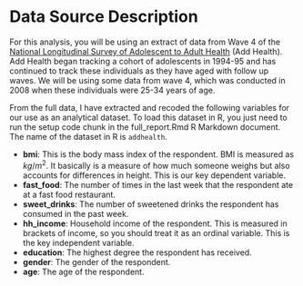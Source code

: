 # Data Source Description

For this analysis, you will be using an extract of data from Wave 4 of the [National Longitudinal Survey of Adolescent to Adult Health](https://addhealth.cpc.unc.edu/) (Add Health). Add Health began tracking a cohort of adolescents in 1994-95 and has continued to track these individuals as they have aged with follow up waves. We will be using some data from wave 4, which was conducted in 2008 when these individuals were 25-34 years of age.

From the full data, I have extracted and recoded the following variables for our use as an analytical dataset. To load this dataset in R, you just need to run the setup code chunk in the full_report.Rmd R Markdown document. The name of the dataset in R is `addhealth`.

-   **bmi**: This is the body mass index of the respondent. BMI is measured as $kg/m^2$. It basically is a measure of how much someone weighs but also accounts for differences in height. This is our key dependent variable.
-   **fast_food**: The number of times in the last week that the respondent ate at a fast food restaurant.
-   **sweet_drinks**: The number of sweetened drinks the respondent has consumed in the past week.
-   **hh_income**: Household income of the respondent. This is measured in brackets of income, so you should treat it as an ordinal variable. This is the key independent variable.
-   **education**: The highest degree the respondent has received.
-   **gender**: The gender of the respondent.
-   **age**: The age of the respondent.
